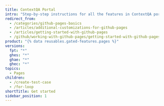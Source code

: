 ```yaml
---
title: ContextQA Portal
intro: "Step-by-step instructions for all the features in ContextQA portal"
redirect_from:
  - /categories/github-pages-basics
  - /articles/additional-customizations-for-github-pages
  - /articles/getting-started-with-github-pages
  - /github/working-with-github-pages/getting-started-with-github-pages
product: "{% data reusables.gated-features.pages %}"
versions:
  fpt: "*"
  ghes: "*"
  ghae: "*"
  ghec: "*"
topics:
  - Pages
children:
  - /create-test-case
  - /for-loop
shortTitle: Get started
sidebar_position: 1
---
```

